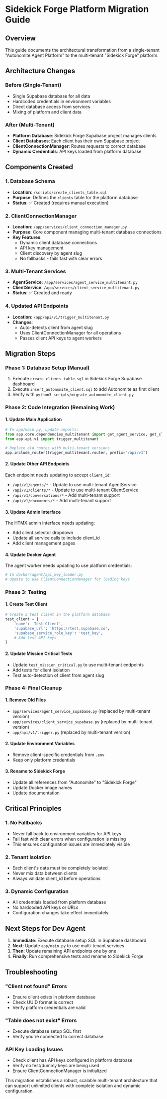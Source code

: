 # Sidekick Forge Platform Migration Guide

## Overview

This guide documents the architectural transformation from a single-tenant "Autonomite Agent Platform" to the multi-tenant "Sidekick Forge" platform.

## Architecture Changes

### Before (Single-Tenant)
- Single Supabase database for all data
- Hardcoded credentials in environment variables
- Direct database access from services
- Mixing of platform and client data

### After (Multi-Tenant)
- **Platform Database**: Sidekick Forge Supabase project manages clients
- **Client Databases**: Each client has their own Supabase project
- **ClientConnectionManager**: Routes requests to correct database
- **Dynamic Credentials**: API keys loaded from platform database

## Components Created

### 1. Database Schema
- **Location**: `/scripts/create_clients_table.sql`
- **Purpose**: Defines the `clients` table for the platform database
- **Status**: ✅ Created (requires manual execution)

### 2. ClientConnectionManager
- **Location**: `/app/services/client_connection_manager.py`
- **Purpose**: Core component managing multi-tenant database connections
- **Key Features**:
  - Dynamic client database connections
  - API key management
  - Client discovery by agent slug
  - No fallbacks - fails fast with clear errors

### 3. Multi-Tenant Services
- **AgentService**: `/app/services/agent_service_multitenant.py`
- **ClientService**: `/app/services/client_service_multitenant.py`
- **Status**: ✅ Created and ready

### 4. Updated API Endpoints
- **Location**: `/app/api/v1/trigger_multitenant.py`
- **Changes**: 
  - Auto-detects client from agent slug
  - Uses ClientConnectionManager for all operations
  - Passes client API keys to agent workers

## Migration Steps

### Phase 1: Database Setup (Manual)
1. Execute `create_clients_table.sql` in Sidekick Forge Supabase dashboard
2. Execute `insert_autonomite_client.sql` to add Autonomite as first client
3. Verify with `python3 scripts/migrate_autonomite_client.py`

### Phase 2: Code Integration (Remaining Work)

#### 1. Update Main Application
```python
# In app/main.py, update imports:
from app.core.dependencies_multitenant import get_agent_service, get_client_service
from app.api.v1 import trigger_multitenant

# Replace old routes with multi-tenant versions
app.include_router(trigger_multitenant.router, prefix="/api/v1")
```

#### 2. Update Other API Endpoints
Each endpoint needs updating to accept `client_id`:
- `/api/v1/agents/*` - Update to use multi-tenant AgentService
- `/api/v1/clients/*` - Update to use multi-tenant ClientService
- `/api/v1/conversations/*` - Add multi-tenant support
- `/api/v1/documents/*` - Add multi-tenant support

#### 3. Update Admin Interface
The HTMX admin interface needs updating:
- Add client selector dropdown
- Update all service calls to include client_id
- Add client management pages

#### 4. Update Docker Agent
The agent worker needs updating to use platform credentials:
```python
# In docker/agent/api_key_loader.py
# Update to use ClientConnectionManager for loading keys
```

### Phase 3: Testing

#### 1. Create Test Client
```python
# Create a test client in the platform database
test_client = {
    'name': 'Test Client',
    'supabase_url': 'https://test.supabase.co',
    'supabase_service_role_key': 'test_key',
    # Add test API keys
}
```

#### 2. Update Mission Critical Tests
- Update `test_mission_critical.py` to use multi-tenant endpoints
- Add tests for client isolation
- Test auto-detection of client from agent slug

### Phase 4: Final Cleanup

#### 1. Remove Old Files
- `app/services/agent_service_supabase.py` (replaced by multi-tenant version)
- `app/services/client_service_supabase.py` (replaced by multi-tenant version)
- `app/api/v1/trigger.py` (replaced by multi-tenant version)

#### 2. Update Environment Variables
- Remove client-specific credentials from `.env`
- Keep only platform credentials

#### 3. Rename to Sidekick Forge
- Update all references from "Autonomite" to "Sidekick Forge"
- Update Docker image names
- Update documentation

## Critical Principles

### 1. No Fallbacks
- Never fall back to environment variables for API keys
- Fail fast with clear errors when configuration is missing
- This ensures configuration issues are immediately visible

### 2. Tenant Isolation
- Each client's data must be completely isolated
- Never mix data between clients
- Always validate client_id before operations

### 3. Dynamic Configuration
- All credentials loaded from platform database
- No hardcoded API keys or URLs
- Configuration changes take effect immediately

## Next Steps for Dev Agent

1. **Immediate**: Execute database setup SQL in Supabase dashboard
2. **Next**: Update `app/main.py` to use multi-tenant services
3. **Then**: Update remaining API endpoints one by one
4. **Finally**: Run comprehensive tests and rename to Sidekick Forge

## Troubleshooting

### "Client not found" Errors
- Ensure client exists in platform database
- Check UUID format is correct
- Verify platform credentials are valid

### "Table does not exist" Errors
- Execute database setup SQL first
- Verify you're connected to correct database

### API Key Loading Issues
- Check client has API keys configured in platform database
- Verify no test/dummy keys are being used
- Ensure ClientConnectionManager is initialized

This migration establishes a robust, scalable multi-tenant architecture that can support unlimited clients with complete isolation and dynamic configuration.